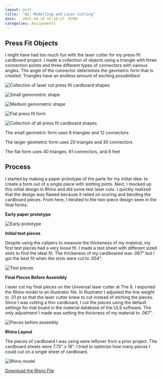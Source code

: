 ```yaml
---
layout: post
title:  "A1: Modelling and Laser Cutting"
date:   2022-10-10 15:16:27 -0700
categories: Assignments
---
```


## Press Fit Objects
I might have had too much fun with the laser cutter for my press-fit cardboard project. I made a collection of objects using a triangle with three connection points and three different types of connectors with various angles. The angle of the connector determines the geometric form that is created. Triangles have an endless amount of exciting possibilities!  

![Collection of laser cut press fit cardboard shapes](/assets/images/A1-01.jpeg)

![Small gemometric shape](/assets/images/A1-02.jpeg)

![Medium gemometric shape](/assets/images/A1-03.jpeg)

![Flat press fit form](/assets/images/A1-04.jpeg)

![Collection of all press fit cardboard shapes](/assets/images/A1-07.jpeg)

The small geometric form uses 8 triangles and 12 connectors 

The larger geometric form uses 20 trianges and 30 connectors 

The flat form uses 40 trianges, 61 connectors, and 8 feet

## Process

I started by making a paper prototype of the parts for my initial idea: to create a form out of a single piece with slotting joints. Next, I mocked up this initial design in Rhino and did some test laser cuts. I quickly realized that the design was flawed because it relied on scoring and bending the cardboard pieces. From here, I iterated to the two-piece design seen in the final forms.  

**Early paper prototype**

![Early prototype](/assets/images/A1-09.jpeg)

**Initial test pieces**

Despite using the calipers to measure the thickeness of my mateiral, my first test pieces had a very loose fit. I made a test sheet with different sized slots to find the ideal fit. The thickeness of my cardboared was .067" but I got the best fit when the slots were cut to .054".  

![Test pieces](/assets/images/A1-06.jpeg)

**Final Pieces Before Assembly**

I laser cut my final pieces on the Universal laser cutter at The 8. I exported the Rhino model to an illustrator file. In Illustrator I adjusted the line weight to .01 pt so that the laser cutter knew to cut instead of etching the pieces. Since I was cutting a thin cardboard, I cut the pieces using the default settings for mat board in the material database of the ULS software. The only adjustment I made was setting the thickness of my material to .067". 

![Pieces before assembly](/assets/images/A1-05.jpeg)

**Rhino Layout**

The pieces of cardboard I was using were leftover from a prior project. The cardboard sheets were 7.75" x 18". I tried to optimize how many pieces I could cut on a single sheet of cardboard. 

![Rhino model](/assets/images/A1-08.jpeg)

[Download the Rhino File](/assets/files/A1%20-%20Laser%20Cut%20Shapes!%20.3dm)
